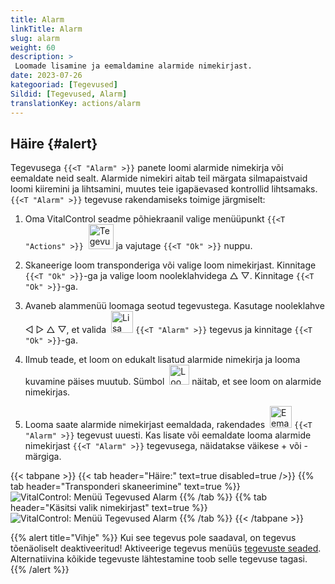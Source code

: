 ```yaml
---
title: Alarm
linkTitle: Alarm
slug: alarm
weight: 60
description: >
 Loomade lisamine ja eemaldamine alarmide nimekirjast.
date: 2023-07-26
kategooriad: [Tegevused]
Sildid: [Tegevused, Alarm]
translationKey: actions/alarm
---
```


## Häire {#alert}

Tegevusega `{{<T "Alarm" >}}` panete loomi alarmide nimekirja või eemaldate neid sealt. Alarmide nimekiri aitab teil märgata silmapaistvaid loomi kiiremini ja lihtsamini, muutes teie igapäevased kontrollid lihtsamaks. `{{<T "Alarm" >}}` tegevuse rakendamiseks toimige järgmiselt:

1. Oma VitalControl seadme põhiekraanil valige menüüpunkt `{{<T "Actions" >}}` &nbsp;<img src="/icons/actions.svg" width="40" align="bottom" alt="Tegevused" /> ja vajutage `{{<T "Ok" >}}` nuppu.

2. Skaneerige loom transponderiga või valige loom nimekirjast. Kinnitage `{{<T "Ok" >}}`-ga ja valige loom nooleklahvidega △ ▽. Kinnitage `{{<T "Ok" >}}`-ga.

3. Avaneb alammenüü loomaga seotud tegevustega. Kasutage nooleklahve ◁ ▷ △ ▽, et valida &nbsp;<img src="/icons/actions/alarm.svg" width="35" align="bottom" alt="Lisa alarm" /> `{{<T "Alarm" >}}` tegevus ja kinnitage `{{<T "Ok" >}}`-ga.

4. Ilmub teade, et loom on edukalt lisatud alarmide nimekirja ja looma kuvamine päises muutub. Sümbol &nbsp;<img src="/icons/header/animal-in-alarm.svg" width="32" align="bottom" alt="Loom häires" /> näitab, et see loom on alarmide nimekirjas.

5. Looma saate alarmide nimekirjast eemaldada, rakendades &nbsp;<img src="/icons/actions/alarm-minus.svg" width="35" align="bottom" alt="Eemalda alarm" /> `{{<T "Alarm" >}}` tegevust uuesti. Kas lisate või eemaldate looma alarmide nimekirjast `{{<T "Alarm" >}}` tegevusega, näidatakse väikese + või - märgiga.

{{< tabpane >}}
{{< tab header="Häire:" text=true disabled=true />}}
{{% tab header="Transponderi skaneerimine" text=true %}}
![VitalControl: Menüü Tegevused Alarm](../images/alarm-scan.png "Alarm")
{{% /tab %}}
{{% tab header="Käsitsi valik nimekirjast" text=true %}}
![VitalControl: Menüü Tegevused Alarm](../images/alarm.png "Alarm")
{{% /tab %}}
{{< /tabpane >}}

{{% alert title="Vihje" %}}
Kui see tegevus pole saadaval, on tegevus tõenäoliselt deaktiveeritud! Aktiveerige tegevus menüüs [tegevuste seaded](../setting/). Alternatiivina kõikide tegevuste lähtestamine toob selle tegevuse tagasi.
{{% /alert %}}
